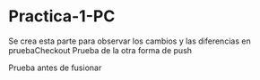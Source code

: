 # Practica-1-PC

Se crea esta parte para observar los cambios y las diferencias en pruebaCheckout
Prueba de la otra forma de push

Prueba antes de fusionar
